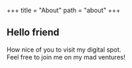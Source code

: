 +++
title = "About"
path = "about"
+++

## Hello friend

How nice of you to visit my digital spot.  
Feel free to join me on my mad ventures!
